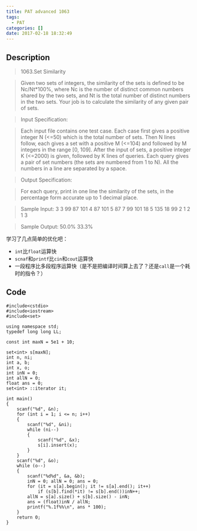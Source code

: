```yaml
---
title: PAT advanced 1063
tags:
  - PAT
categories: []
date: 2017-02-18 18:32:49
---
```


## Description

> 1063.Set Similarity

>Given two sets of integers, the similarity of the sets is defined to be Nc/Nt\*100%, where Nc is the number of distinct common numbers shared by the two sets, and Nt is the total number of distinct numbers in the two sets. Your job is to calculate the similarity of any given pair of sets.

> Input Specification:

> Each input file contains one test case. Each case first gives a positive integer N (<=50) which is the total number of sets. Then N lines follow, each gives a set with a positive M (<=104) and followed by M integers in the range [0, 109]. After the input of sets, a positive integer K (<=2000) is given, followed by K lines of queries. Each query gives a pair of set numbers (the sets are numbered from 1 to N). All the numbers in a line are separated by a space.

> Output Specification:

> For each query, print in one line the similarity of the sets, in the percentage form accurate up to 1 decimal place.

> Sample Input:
3
3 99 87 101
4 87 101 5 87
7 99 101 18 5 135 18 99
2
1 2
1 3

> Sample Output:
50.0%
33.3%


学习了几点简单的优化吧：
+ `int`比`float`运算快
+ `scnaf`和`printf`比`cin`和`cout`运算快
+ 一段程序比多段程序运算快（是不是把编译时间算上去了？还是`call`是一个耗时的指令？）

## Code

```
#include<cstdio>
#include<iostream>
#include<set>

using namespace std;
typedef long long LL;

const int maxN = 5e1 + 10;

set<int> s[maxN];
int n, ni;
int a, b;
int x, o;
int inN = 0;
int allN = 0;
float ans = 0;
set<int> ::iterator it;

int main()
{
	scanf("%d", &n);
	for (int i = 1; i <= n; i++)
	{
		scanf("%d", &ni);
		while (ni--)
		{
			scanf("%d", &x);
			s[i].insert(x);
		}
	}
	scanf("%d", &o);
	while (o--)
	{
		scanf("%d%d", &a, &b);
		inN = 0; allN = 0; ans = 0;
		for (it = s[a].begin(); it != s[a].end(); it++)
			if (s[b].find(*it) != s[b].end())inN++;
		allN = s[a].size() + s[b].size() - inN;
		ans = (float)inN / allN;
		printf("%.1f%%\n", ans * 100);
	}
	return 0;
}
```